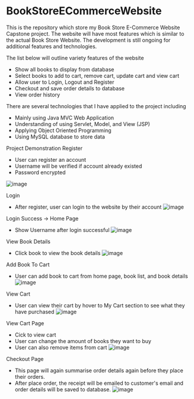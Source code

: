 # BookStoreECommerceWebsite
This is the repository which store my Book Store E-Commerce Website Capstone project. 
The website will have most features which is similar to the actual Book Store Website. The development is still ongoing for additional features and technologies. 

The list below will outline variety features of the website
  + Show all books to display from database
  + Select books to add to cart, remove cart, update cart and view cart
  + Allow user to Login, Logout and Register
  + Checkout and save order details to database
  + View order history

There are several technologies that I have applied to the project including
  + Mainly using Java MVC Web Application
  + Understanding of using Servlet, Model, and View (JSP)
  + Applying Object Oriented Programming
  + Using MySQL database to store data

Project Demonstration
Register
  + User can register an account
  + Username will be verified if account already existed
  + Password encrypted

![image](https://github.com/khaido51/BookStoreECommerceWebsite/assets/36833306/57942594-6cb9-4b3b-bd19-856d3d61ffc0)


Login
  + After register, user can login to the website by their account
![image](https://github.com/khaido51/BookStoreECommerceWebsite/assets/36833306/bad1097c-d441-4f69-bd5d-fecb566133d7)


Login Success -> Home Page
  + Show Username after login successful
![image](https://github.com/khaido51/BookStoreECommerceWebsite/assets/36833306/059cf61d-0e68-4bf6-b5c9-60467650014b)

View Book Details 
  + Click book to view the book details 
![image](https://github.com/khaido51/BookStoreECommerceWebsite/assets/36833306/007bc2ab-9ffb-4592-b0f9-2e78ba3ca16e)

Add Book To Cart
  + User can add book to cart from home page, book list, and book details
![image](https://github.com/khaido51/BookStoreECommerceWebsite/assets/36833306/b27d2b50-a822-43fa-8a2c-981f71deb0c9)

View Cart
  + User can view their cart by hover to My Cart section to see what they have purchased
![image](https://github.com/khaido51/BookStoreECommerceWebsite/assets/36833306/dca39b79-b092-4321-9c68-efedb6588038)

View Cart Page
  + Cick to view cart
  + User can change the amount of books they want to buy
  + User can also remove items from cart 
![image](https://github.com/khaido51/BookStoreECommerceWebsite/assets/36833306/65da4998-84ac-46aa-899d-b2b142e922fa)


Checkout Page
  + This page will again summarise order details again before they place their orders.
  + After place order, the receipt will be emailed to customer's email and order details will be saved to database.
![image](https://github.com/khaido51/BookStoreECommerceWebsite/assets/36833306/12326cf1-d481-4626-a163-160d08acf230)


